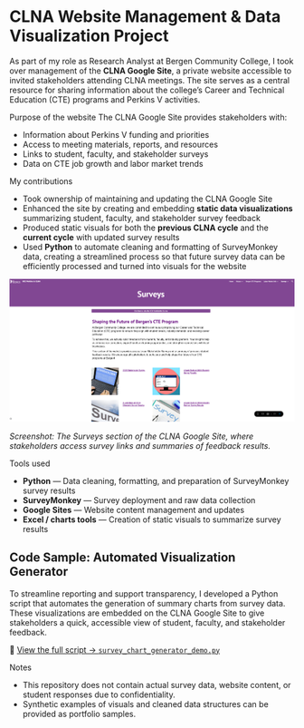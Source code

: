# CLNA Website Management & Data Visualization Project

As part of my role as Research Analyst at Bergen Community College, I took over management of the **CLNA Google Site**, a private website accessible to invited stakeholders attending CLNA meetings. The site serves as a central resource for sharing information about the college’s Career and Technical Education (CTE) programs and Perkins V activities.

Purpose of the website
The CLNA Google Site provides stakeholders with:
- Information about Perkins V funding and priorities
- Access to meeting materials, reports, and resources
- Links to student, faculty, and stakeholder surveys
- Data on CTE job growth and labor market trends

My contributions
- Took ownership of maintaining and updating the CLNA Google Site
- Enhanced the site by creating and embedding **static data visualizations** summarizing student, faculty, and stakeholder survey feedback
- Produced static visuals for both the **previous CLNA cycle** and the **current cycle** with updated survey results
- Used **Python** to automate cleaning and formatting of SurveyMonkey data, creating a streamlined process so that future survey data can be efficiently processed and turned into visuals for the website

![CLNA Google Site Surveys Page](clna-website-surveys-page.png)

*Screenshot: The Surveys section of the CLNA Google Site, where stakeholders access survey links and summaries of feedback results.*


Tools used
- **Python** — Data cleaning, formatting, and preparation of SurveyMonkey survey results
- **SurveyMonkey** — Survey deployment and raw data collection
- **Google Sites** — Website content management and updates
- **Excel / charts tools** — Creation of static visuals to summarize survey results

## Code Sample: Automated Visualization Generator
To streamline reporting and support transparency, I developed a Python script that automates the generation of summary charts from survey data. These visualizations are embedded on the CLNA Google Site to give stakeholders a quick, accessible view of student, faculty, and stakeholder feedback.

📄 [View the full script → `survey_chart_generator_demo.py`](./survey_chart_generator_demo.py)


Notes
- This repository does not contain actual survey data, website content, or student responses due to confidentiality.
- Synthetic examples of visuals and cleaned data structures can be provided as portfolio samples.
